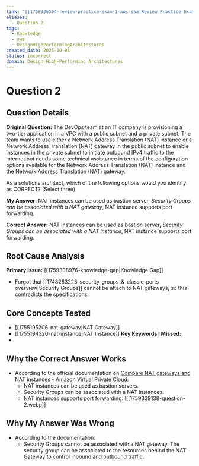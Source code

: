 ```yaml
---
link: "[[1759336504-review-practice-exam-1-aws-saa|Review Practice Exam 1 AWS SAA]]"
aliases:
  - Question 2
tags:
  - Knowledge
  - aws
  - DesignHighPerformingArchitectures
created_date: 2025-10-01
status: incorrect
domain: Design High-Performing Architectures
---
```

# Question 2
## Question Details
**Original Question:**
The DevOps team at an IT company is provisioning a two-tier application in a VPC with a public subnet and a private subnet. The team wants to use either a Network Address Translation (NAT) instance or a Network Address Translation (NAT) gateway in the public subnet to enable instances in the private subnet to initiate outbound IPv4 traffic to the internet but needs some technical assistance in terms of the configuration options available for the Network Address Translation (NAT) instance and the Network Address Translation (NAT) gateway.

As a solutions architect, which of the following options would you identify as CORRECT? (Select three)

**My Answer:** NAT instances can be used as bastion server, *Security Groups can be associated with a NAT gateway*, NAT instance supports port forwarding.

**Correct Answer:** NAT instances can be used as bastion server, *Security Groups can be associated with a NAT instance*, NAT instance supports port forwarding.
## Root Cause Analysis
**Primary Issue:** [[1759338976-knowledge-gap|Knowledge Gap]]
- Forgot that [[1748283223-security-groups-&-classic-ports-overview|Security Groups]] cannot be attach to NAT gateways, so this contradicts the specifications.
## Core Concepts Tested
- [[1755195206-nat-gateway|NAT Gateway]]
- [[1755194320-nat-instance|NAT Instance]]
**Key Keywords I Missed:**
- 
## Why the Correct Answer Works
- According to the official documentation on [Compare NAT gateways and NAT instances - Amazon Virtual Private Cloud](https://docs.aws.amazon.com/vpc/latest/userguide/vpc-nat-comparison.html):
	- NAT instances can be used as bastion servers.
	- Security Groups can be associated with a NAT instances.
	- NAT instances supports port forwarding.
![[1759339138-question-2.webp]]
## Why My Answer Was Wrong
- According to the documentation:
	- Security Groups cannot be associated with a NAT gateway. The security group can be associated to the resources behind the NAT Gateway to control inbound and outbound traffic.
